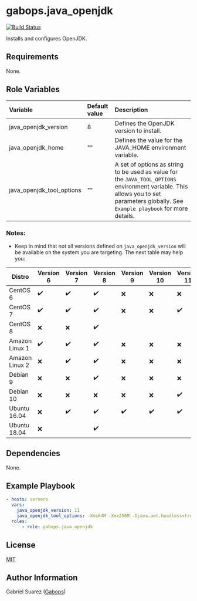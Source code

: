 gabops.java_openjdk
=========
[![Build Status](https://travis-ci.org/gabops/ansible-role-java-openjdk.svg?branch=master)](https://travis-ci.org/gabops/ansible-role-openjdk)

Installs and configures OpenJDK.

Requirements
------------

None.

Role Variables
--------------

| Variable | Default value | Description |
| :--- | :--- | :--- |
| java_openjdk_version | 8 | Defines the OpenJDK version to install. |
| java_openjdk_home | "" | Defines the value for the JAVA_HOME environment variable. |
| java_openjdk_tool_options | "" | A set of options as string to be used as value for the `JAVA_TOOL_OPTIONS` environment variable. This allows you to set parameters globally. See `Example playbook` for more details. |

### Notes:
- Keep in mind that not all versions defined on `java_openjdk_version` will be available on the system you are targeting. The next table may help you:

| Distro | Version 6 | Version 7 | Version 8 | Version 9 | Version 10 | Version 11 | Version 12 | Version 13 |
| --- | --- | --- | --- | --- | --- | --- | --- | --- |
| CentOS 6       | :heavy_check_mark: | :heavy_check_mark: | :heavy_check_mark: | :x: | :x: | :x: | :x: | :x: | :x: |
| CentOS 7       | :heavy_check_mark: | :heavy_check_mark: | :heavy_check_mark: | :x: | :x: | :heavy_check_mark: | :x: | :x: | :x: |
| CentOS 8       | :x: | :x: | :heavy_check_mark: |  |  |  | :x: | :x: | :x: |
| Amazon Linux 1 | :heavy_check_mark: | :heavy_check_mark: | :heavy_check_mark: | :x: | :x: | :x: | :x: | :x: | :x: |
| Amazon Linux 2 | :x: | :heavy_check_mark: | :heavy_check_mark: | :x: | :x: | :x: | :x: | :x: | :x: |
| Debian 9       | :x: | :x: | :heavy_check_mark: | :x: | :x: | :x: | :x: | :x: | :x: |
| Debian 10      | :x: | :x: | :x: | :x: | :x: | :heavy_check_mark: | :x: | :x: | :x: |
| Ubuntu 16.04   | :x: | :heavy_check_mark: | :heavy_check_mark: | :heavy_check_mark: | :heavy_check_mark: | :heavy_check_mark: | :heavy_check_mark: | :heavy_check_mark: | :heavy_check_mark: |
| Ubuntu 18.04   | :x: |     | :heavy_check_mark: |  |  |  | | | |

Dependencies
------------

None.

Example Playbook
----------------

```yaml
- hosts: servers
  vars:
    java_openjdk_version: 11
    java_openjdk_tool_options: -Xms64M -Xmx256M -Djava.awt.headless=true
  roles:
      - role: gabops.java_openjdk
```

License
-------

[MIT]((./LICENSE))

Author Information
------------------

Gabriel Suarez ([Gabops](https://github.com/gabops))
